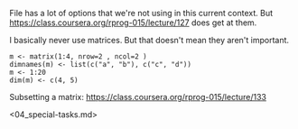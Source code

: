 File has a lot of options that we're not using in this current context. But https://class.coursera.org/rprog-015/lecture/127 does get at them.



I basically never use matrices. But that doesn't mean they aren't important.
```
m <- matrix(1:4, nrow=2 , ncol=2 )
dimnames(m) <- list(c("a", "b"), c("c", "d"))
m <- 1:20
dim(m) <- c(4, 5)
```
Subsetting a matrix: https://class.coursera.org/rprog-015/lecture/133

<04_special-tasks.md>
